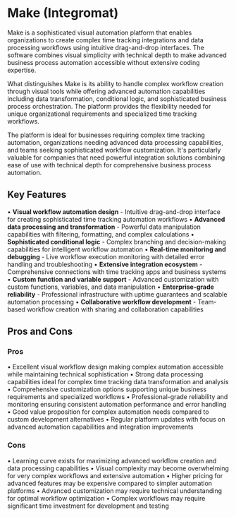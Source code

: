 # Make (Integromat)

Make is a sophisticated visual automation platform that enables organizations to create complex time tracking integrations and data processing workflows using intuitive drag-and-drop interfaces. The software combines visual simplicity with technical depth to make advanced business process automation accessible without extensive coding expertise.

What distinguishes Make is its ability to handle complex workflow creation through visual tools while offering advanced automation capabilities including data transformation, conditional logic, and sophisticated business process orchestration. The platform provides the flexibility needed for unique organizational requirements and specialized time tracking workflows.

The platform is ideal for businesses requiring complex time tracking automation, organizations needing advanced data processing capabilities, and teams seeking sophisticated workflow customization. It's particularly valuable for companies that need powerful integration solutions combining ease of use with technical depth for comprehensive business process automation.

## Key Features

• **Visual workflow automation design** - Intuitive drag-and-drop interface for creating sophisticated time tracking automation workflows
• **Advanced data processing and transformation** - Powerful data manipulation capabilities with filtering, formatting, and complex calculations
• **Sophisticated conditional logic** - Complex branching and decision-making capabilities for intelligent workflow automation
• **Real-time monitoring and debugging** - Live workflow execution monitoring with detailed error handling and troubleshooting
• **Extensive integration ecosystem** - Comprehensive connections with time tracking apps and business systems
• **Custom function and variable support** - Advanced customization with custom functions, variables, and data manipulation
• **Enterprise-grade reliability** - Professional infrastructure with uptime guarantees and scalable automation processing
• **Collaborative workflow development** - Team-based workflow creation with sharing and collaboration capabilities

## Pros and Cons

### Pros
• Excellent visual workflow design making complex automation accessible while maintaining technical sophistication
• Strong data processing capabilities ideal for complex time tracking data transformation and analysis
• Comprehensive customization options supporting unique business requirements and specialized workflows
• Professional-grade reliability and monitoring ensuring consistent automation performance and error handling
• Good value proposition for complex automation needs compared to custom development alternatives
• Regular platform updates with focus on advanced automation capabilities and integration improvements

### Cons
• Learning curve exists for maximizing advanced workflow creation and data processing capabilities
• Visual complexity may become overwhelming for very complex workflows and extensive automation
• Higher pricing for advanced features may be expensive compared to simpler automation platforms
• Advanced customization may require technical understanding for optimal workflow optimization
• Complex workflows may require significant time investment for development and testing